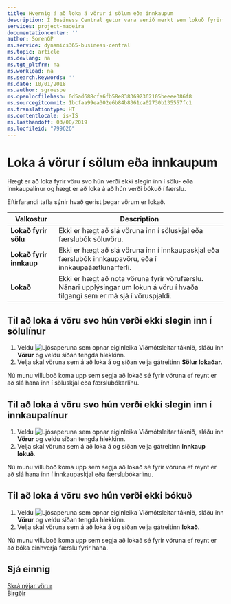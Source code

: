 ```yaml
---
title: Hvernig á að loka á vörur í sölum eða innkaupum
description: Í Business Central getur vara verið merkt sem lokuð fyrir sölu, lokuð fyrir innkaupum eða lokuð fyrir allt.
services: project-madeira
documentationcenter: ''
author: SorenGP
ms.service: dynamics365-business-central
ms.topic: article
ms.devlang: na
ms.tgt_pltfrm: na
ms.workload: na
ms.search.keywords: ''
ms.date: 10/01/2018
ms.author: sgroespe
ms.openlocfilehash: 0d5ad688cfa6fb58e8383692362105beeee386f8
ms.sourcegitcommit: 1bcfaa99ea302e6b84b8361ca02730b135557fc1
ms.translationtype: HT
ms.contentlocale: is-IS
ms.lasthandoff: 03/08/2019
ms.locfileid: "799626"
---
```

# <a name="block-items-from-sales-or-purchasing"></a>Loka á vörur í sölum eða innkaupum
Hægt er að loka fyrir vöru svo hún verði ekki slegin inn í sölu- eða innkaupalínur og hægt er að loka á að hún verði bókuð í færslu.  

Eftirfarandi tafla sýnir hvað gerist þegar vörum er lokað.  

|Valkostur|Description|  
|--------------------|------------|  
|**Lokað fyrir sölu**|Ekki er hægt að slá vöruna inn í söluskjal eða færslubók söluvöru.|  
|**Lokað fyrir innkaup**|Ekki er hægt að slá vöruna inn í innkaupaskjal eða færslubók innkaupavöru, eða í innkaupaáætlunarferli.|  
|**Lokað**|Ekki er hægt að nota vöruna fyrir vörufærslu. Nánari upplýsingar um lokun á vöru í hvaða tilgangi sem er má sjá í vöruspjaldi.|  

## <a name="to-block-an-item-from-being-entered-on-sales-lines"></a>Til að loka á vöru svo hún verði ekki slegin inn í sölulínur  

1.  Veldu ![Ljósaperuna sem opnar eiginleika Viðmótsleitar](media/ui-search/search_small.png "Segðu mér hvað þú vilt gera") táknið, sláðu inn **Vörur** og veldu síðan tengda hlekkinn.  
2.  Velja skal vöruna sem á að loka á og síðan velja gátreitinn **Sölur lokaðar**.  

Nú munu villuboð koma upp sem segja að lokað sé fyrir vöruna ef reynt er að slá hana inn í söluskjal eða færslubókarlínu.

## <a name="to-block-an-item-from-being-entered-on-purchase-lines"></a>Til að loka á vöru svo hún verði ekki slegin inn í innkaupalínur  

1.  Veldu ![Ljósaperuna sem opnar eiginleika Viðmótsleitar](media/ui-search/search_small.png "Segðu mér hvað þú vilt gera") táknið, sláðu inn **Vörur** og veldu síðan tengda hlekkinn.  
2.  Velja skal vöruna sem á að loka á og síðan velja gátreitinn **innkaup lokuð**.  

Nú munu villuboð koma upp sem segja að lokað sé fyrir vöruna ef reynt er að slá hana inn í innkaupaskjal eða færslubókarlínu.

## <a name="to-block-an-item-from-being-posted"></a>Til að loka á vöru svo hún verði ekki bókuð
1. Veldu ![Ljósaperuna sem opnar eiginleika Viðmótsleitar](media/ui-search/search_small.png "Segðu mér hvað þú vilt gera") táknið, sláðu inn **Vörur** og veldu síðan tengda hlekkinn.
2. Velja skal vöruna sem á að loka á og síðan velja gátreitinn **lokað**.

Nú munu villuboð koma upp sem segja að lokað sé fyrir vöruna ef reynt er að bóka einhverja færslu fyrir hana.

## <a name="see-also"></a>Sjá einnig  
[Skrá nýjar vörur](inventory-how-register-new-items.md)  
[Birgðir](inventory-manage-inventory.md)  

